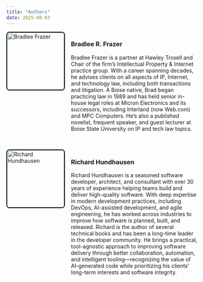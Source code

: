 ```yaml
---
title: "Authors"
date: 2025-08-03
---
```


<div style="display: flex; align-items: flex-start; margin-bottom: 2rem;">
  <img src="/images/frazer.jpg" alt="Bradlee Frazer" style="width: 150px; margin-right: 1rem; border-radius: 8px; border: 2px solid black;">
  <div>
    <h3>Bradlee R. Frazer</h3>
    <p>Bradlee Frazer is a partner at Hawley Troxell and Chair of the firm’s Intellectual Property & Internet practice group. With a career spanning decades, he advises clients on all aspects of IP, Internet, and technology law, including both transactions and litigation. A Boise native, Brad began practicing law in 1989 and has held senior in-house legal roles at Micron Electronics and its successors, including Interland (now Web.com) and MPC Computers. He’s also a published novelist, frequent speaker, and guest lecturer at Boise State University on IP and tech law topics.</p>
  </div>
</div>

<div style="display: flex; align-items: flex-start; margin-bottom: 2rem;">
  <img src="/images/hundhausen.jpg" alt="Richard Hundhausen" style="width: 150px; margin-right: 1rem; border-radius: 8px; border: 2px solid black;">
  <div>
    <h3>Richard Hundhausen</h3>
    <p>Richard Hundhausen is a seasoned software developer, architect, and consultant with over 30 years of experience helping teams build and deliver high-quality software. With deep expertise in modern development practices, including DevOps, AI-assisted development, and agile engineering, he has worked across industries to improve how software is planned, built, and released. Richard is the author of several technical books and has been a long-time leader in the developer community. He brings a practical, tool-agnostic approach to improving software delivery through better collaboration, automation, and intelligent tooling—recognizing the value of AI-generated code while prioritizing his clients’ long-term interests and software integrity.</p>
  </div>
</div>